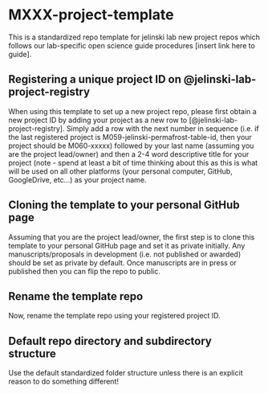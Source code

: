 # MXXX-project-template
This is a standardized repo template for jelinski lab new project repos which follows our lab-specific open science guide procedures [insert link here to guide]. 

## Registering a unique project ID on @jelinski-lab-project-registry
When using this template to set up a new project repo, please first obtain a new project ID by adding your project as a new row to [@jelinski-lab-project-registry]. Simply add a row with the next number in sequence (i.e. if the last registered project is M059-jelinski-permafrost-table-id, then your project should be M060-xxxxx) followed by your last name (assuming you are the project lead/owner) and then a 2-4 word descriptive title for your project (note - spend at least a bit of time thinking about this as this is what will be used on all other platforms (your personal computer, GitHub, GoogleDrive, etc...) as your project name.

## Cloning the template to your personal GitHub page
Assuming that you are the project lead/owner, the first step is to clone this template to your personal GitHub page and set it as private initially. Any manuscripts/proposals in development (i.e. not published or awarded) should be set as private by default. Once manuscripts are in press or published then you can flip the repo to public.

## Rename the template repo 
Now, rename the template repo using your registered project ID.

## Default repo directory and subdirectory structure
Use the default standardized folder structure unless there is an explicit reason to do something different!


